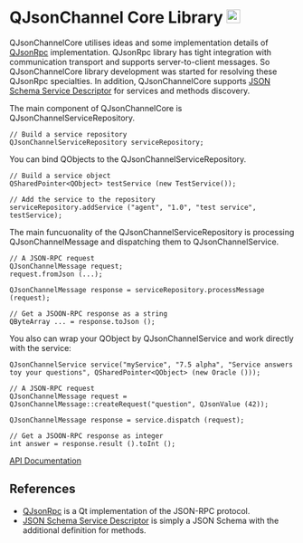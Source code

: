 # QJsonChannel Core Library <img src="https://seeklogo.com/images/C/c-logo-43CE78FF9C-seeklogo.com.png" width="24" height="24">

QJsonChannelCore utilises ideas and some implementation details of [QJsonRpc](https://bitbucket.org/devonit/qjsonrpc) implementation. QJsonRpc library has tight integration with communication transport and supports server-to-client messages. So QJsonChannelCore library development was started for resolving these QJsonRpc specialties. 
In addition, QJsonChannelCore supports [JSON Schema Service Descriptor](https://jsonrpc.org/historical/json-schema-service-descriptor.html) for services and methods discovery.

The main component of QJsonChannelCore is QJsonChannelServiceRepository. 
~~~~~~
// Build a service repository
QJsonChannelServiceRepository serviceRepository;
~~~~~~

You can bind QObjects to the QJsonChannelServiceRepository.
~~~~~~
// Build a service object
QSharedPointer<QObject> testService (new TestService());

// Add the service to the repository
serviceRepository.addService ("agent", "1.0", "test service", testService);
~~~~~~

The main funcuonality of the QJsonChannelServiceRepository is processing QJsonChannelMessage and dispatching them to QJsonChannelService.
~~~~~~
// A JSON-RPC request
QJsonChannelMessage request;
request.fromJson (...);

QJsonChannelMessage response = serviceRepository.processMessage (request);

// Get a JSOON-RPC response as a string
QByteArray ... = response.toJson ();
~~~~~~

You also can wrap your QObject by QJsonChannelService and work directly with the service:
~~~~~~
QJsonChannelService service("myService", "7.5 alpha", "Service answers toy your questions", QSharedPointer<QObject> (new Oracle ()));

// A JSON-RPC request
QJsonChannelMessage request = QJsonChannelMessage::createRequest("question", QJsonValue (42));

QJsonChannelMessage response = service.dispatch (request);

// Get a JSOON-RPC response as integer
int answer = response.result ().toInt ();
~~~~~~

[API Documentation](http://kdeyev.github.io/QJsonChannelCore)

## References
- [QJsonRpc](https://bitbucket.org/devonit/qjsonrpc) is a Qt implementation of the JSON-RPC protocol.
- [JSON Schema Service Descriptor](https://jsonrpc.org/historical/json-schema-service-descriptor.html) is simply a JSON Schema with the additional definition for methods.